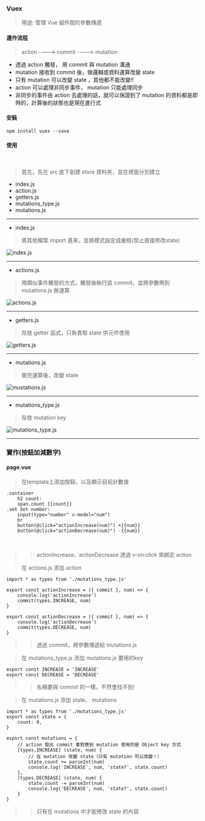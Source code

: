### Vuex

> 用途: 管理 Vue 組件間的參數傳遞

#### 運作流程

> action ----> commit ----> mutation

* 透過 action 觸發， 用 commit 與 mutation 溝通
* mutation 接收到 commit 後，做邏輯或資料運算改變 state
* 只有 mutation 可以改變 state ，其他都不能改變!!
* action 可以處理非同步事件， mutation 只能處理同步
* 非同步的事件由 action 去處理的話，就可以保證到了 mutation 的資料都是即時的，計算後的狀態也是現在進行式

#### 安裝

    npm install vuex --save

#### 使用
    
> 首先，先在 src 底下創建 store 資料夾，並在裡面分別建立

* index.js
* action.js
* getters.js
* mutations_type.js
* mutations.js

***

* index.js

> 將其他檔案 import 進來，並將模式設定成嚴格(禁止直接修改state)

![index.js](https://github.com/piedasing/vue-cli/blob/swiper/imgs/vuex/index.png "index.js")

***

* actions.js

> 用類似事件觸發的方式，觸發後執行該 commit，並將參數帶到 mutations.js 做運算

![actions.js](https://github.com/piedasing/vue-cli/blob/swiper/imgs/vuex/actions.png "actions.js")

***

* getters.js

> 存放 getter 函式，只負責取 state 供元件使用

![getters.js](https://github.com/piedasing/vue-cli/blob/swiper/imgs/vuex/getters.png "getters.js")

***

* mutations.js

> 做完運算後，改變 state

![mustations.js](https://github.com/piedasing/vue-cli/blob/swiper/imgs/vuex/mutations.png "mutation.js")

***

* mutations_type.js

> 存放 mutation key

![mutations_type.js](https://github.com/piedasing/vue-cli/blob/swiper/imgs/vuex/mutation_type.png "mutations_type.js")

***

### 實作(按鈕加減數字)

#### page.vue

> 在template上添加按鈕，以及顯示目前計數值

    .container
        h2 count:
        span.count {{count}}
    .set Set number:
        input(type="number" v-model="num")
        br
        button(@click="actionIncrease(num)") +{{num}}
        button(@click="actionDecrease(num)") -{{num}}
        
>> actionIncrease、actionDecrease 透過 v-on:click 來綁定 action

> 在 actions.js 添加 action

    import * as types from './mutations_type.js'

    export const actionIncrease = ({ commit }, num) => {
        console.log('actionIncrease')
        commit(types.INCREASE, num)
    }

    export const actionDecrease = ({ commit }, num) => {
        console.log('actionDecrease')
        commit(types.DECREASE, num)
    }

>> 透過 commit，將參數傳遞給 mutations.js

> 在 mutations_type.js 添加 mutations.js 要用的key

    export const INCREASE = 'INCREASE'
    export const DECREASE = 'DECREASE'

>> 名稱要與 commit 的一樣，不然會找不到!

> 在 mutations.js 添加 state、 mutations

    import * as types from './mutations_type.js'
    export const state = {
        count: 0,
    }

    export const mutations = {
        // action 發出 commit 會對應到 mutation 使用的是 Object key 方式
        [types.INCREASE] (state, num) {
            // 在 mutation 改變 state（只有 mutation 可以改變！）
            state.count += parseInt(num)
            console.log('INCREASE', num, 'state?', state.count)
        },
        [types.DECREASE] (state, num) {
            state.count -= parseInt(num)
            console.log('DECREASE', num, 'state?', state.count)
        }
    }

>> 只有在 mutations 中才能修改 state 的內容

